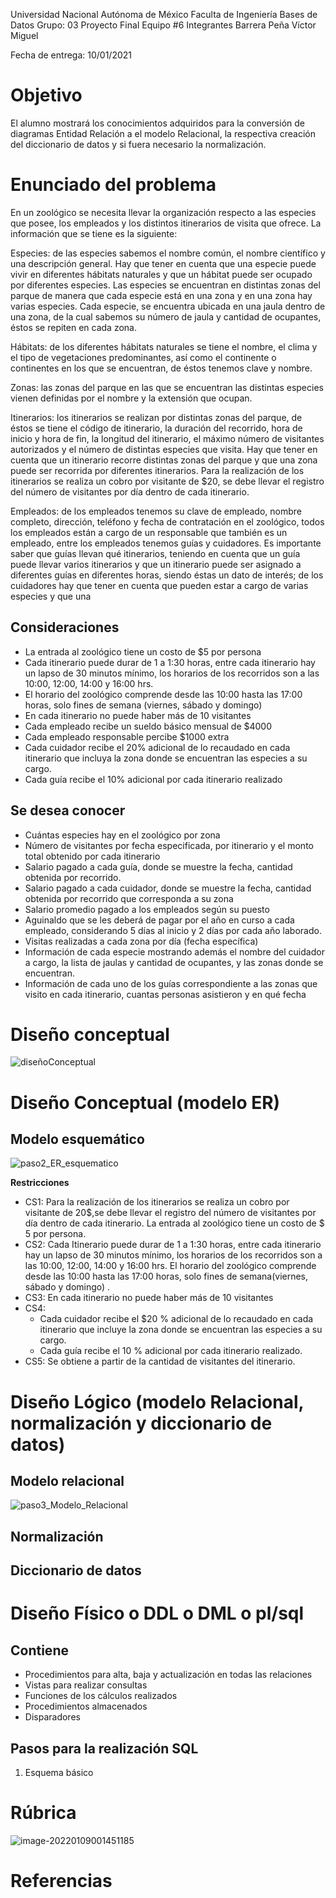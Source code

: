 

Universidad Nacional Autónoma de México
Faculta de Ingeniería
Bases de Datos
Grupo: 03
Proyecto Final
Equipo #6
Integrantes
Barrera Peña Víctor Miguel

Fecha de entrega: 10/01/2021

# Objetivo

El alumno mostrará los conocimientos adquiridos para la conversión de diagramas
Entidad Relación a el modelo Relacional, la respectiva creación del diccionario de datos y si fuera
necesario la normalización.

# Enunciado del problema

En un zoológico se necesita llevar la organización respecto a las especies que posee, los empleados
y los distintos itinerarios de visita que ofrece. La información que se tiene es la siguiente:

Especies: de las especies sabemos el nombre común, el nombre científico y una descripción general.
Hay que tener en cuenta que una especie puede vivir en diferentes hábitats naturales y que un hábitat puede ser ocupado por diferentes especies. Las especies se encuentran en distintas zonas del parque de manera que cada especie está en una zona y en una zona hay varias especies. Cada especie, se encuentra ubicada en una jaula dentro de una zona, de la cual sabemos su número de jaula y cantidad de ocupantes, éstos se repiten en cada zona.

Hábitats: de los diferentes hábitats naturales se tiene el nombre, el clima y el tipo de vegetaciones predominantes, así como el continente o continentes en los que se encuentran, de éstos tenemos
clave y nombre.

Zonas: las zonas del parque en las que se encuentran las distintas especies vienen definidas por el nombre y la extensión que ocupan.

Itinerarios: los itinerarios se realizan por distintas zonas del parque, de éstos se tiene el código de itinerario, la duración del recorrido, hora de inicio y hora de fin, la longitud del itinerario, el máximo número de visitantes autorizados y el número de distintas especies que visita. Hay que tener en cuenta que un itinerario recorre distintas zonas del parque y que una zona puede ser recorrida por diferentes itinerarios. Para la realización de los itinerarios se realiza un cobro por visitante de $20, se debe llevar el registro del número de visitantes por día dentro de cada itinerario.

Empleados: de los empleados tenemos su clave de empleado, nombre completo, dirección, teléfono y fecha de contratación en el zoológico, todos los empleados están a cargo de un responsable que también es un empleado, entre los empleados tenemos guías y cuidadores. Es importante saber que
guías llevan qué itinerarios, teniendo en cuenta que un guía puede llevar varios itinerarios y que un itinerario puede ser asignado a diferentes guías en diferentes horas, siendo éstas un dato de interés; de los cuidadores hay que tener en cuenta que pueden estar a cargo de varias especies y que una

## Consideraciones

- La entrada al zoológico tiene un costo de \$5 por persona
-  Cada itinerario puede durar de 1 a 1:30 horas, entre cada itinerario hay un lapso de 30 minutos
  mínimo, los horarios de los recorridos son a las 10:00, 12:00, 14:00 y 16:00 hrs.
- El horario del zoológico comprende desde las 10:00 hasta las 17:00 horas, solo fines de semana
  (viernes, sábado y domingo)
- En cada itinerario no puede haber más de 10 visitantes
- Cada empleado recibe un sueldo básico mensual de \$4000
- Cada empleado responsable percibe $1000 extra
- Cada cuidador recibe el 20% adicional de lo recaudado en cada itinerario que incluya la zona donde
  se encuentran las especies a su cargo.
- Cada guía recibe el 10% adicional por cada itinerario realizado

## Se desea conocer

- Cuántas especies hay en el zoológico por zona
- Número de visitantes por fecha especificada, por itinerario y el monto total obtenido por cada
  itinerario
- Salario pagado a cada guía, donde se muestre la fecha, cantidad obtenida por recorrido.
- Salario pagado a cada cuidador, donde se muestre la fecha, cantidad obtenida por recorrido
  que corresponda a su zona
- Salario promedio pagado a los empleados según su puesto
- Aguinaldo que se les deberá de pagar por el año en curso a cada empleado, considerando 5 días
  al inicio y 2 días por cada año laborado.
- Visitas realizadas a cada zona por día (fecha específica)
- Información de cada especie mostrando además el nombre del cuidador a cargo, la lista de jaulas y cantidad de ocupantes, y las zonas donde se encuentran.
- Información de cada uno de los guías correspondiente a las zonas que visito en cada itinerario,
  cuantas personas asistieron y en qué fecha

# Diseño conceptual

![diseñoConceptual](img/diseñoConceptual.png)

# Diseño Conceptual (modelo ER)

## Modelo esquemático

![paso2_ER_esquematico](img/paso2_ER_esquematico.png)

**Restricciones**

- CS1: Para la realización de los itinerarios se realiza un cobro por visitante de 20\$,se debe llevar el registro del número de visitantes por día dentro de cada itinerario. La entrada al zoológico tiene un costo de $ 5 por persona. 
- CS2: Cada Itinerario puede durar de 1 a 1:30 horas, entre cada itinerario hay un lapso de 30 minutos mínimo, los horarios de los recorridos son a las 10:00, 12:00, 14:00 y 16:00 hrs. El horario del zoológico comprende desde las 10:00 hasta las 17:00 horas, solo fines de semana(viernes, sábado y domingo) .
- CS3: En cada itinerario no puede haber más de 10 visitantes 
- CS4:
  - Cada cuidador recibe el $20 % adicional de lo recaudado en cada itinerario que incluye la zona donde se encuentran las especies a su cargo.
  -	Cada guía recibe el 10 % adicional por cada itinerario realizado.
-	CS5: Se obtiene a partir de la cantidad de visitantes del itinerario.

# Diseño Lógico (modelo Relacional, normalización y diccionario de datos)

## Modelo relacional

![paso3_Modelo_Relacional](img/paso3_Modelo_Relacional.png)

## Normalización

## Diccionario de datos

# Diseño Físico o DDL o DML o pl/sql

## Contiene

- Procedimientos para alta, baja y actualización en todas las relaciones
- Vistas para realizar consultas
- Funciones de los cálculos realizados
- Procedimientos almacenados
- Disparadores



## Pasos para la realización SQL

1. Esquema básico



# Rúbrica

![image-20220109001451185](img/image-20220109001451185.png)

# Referencias

